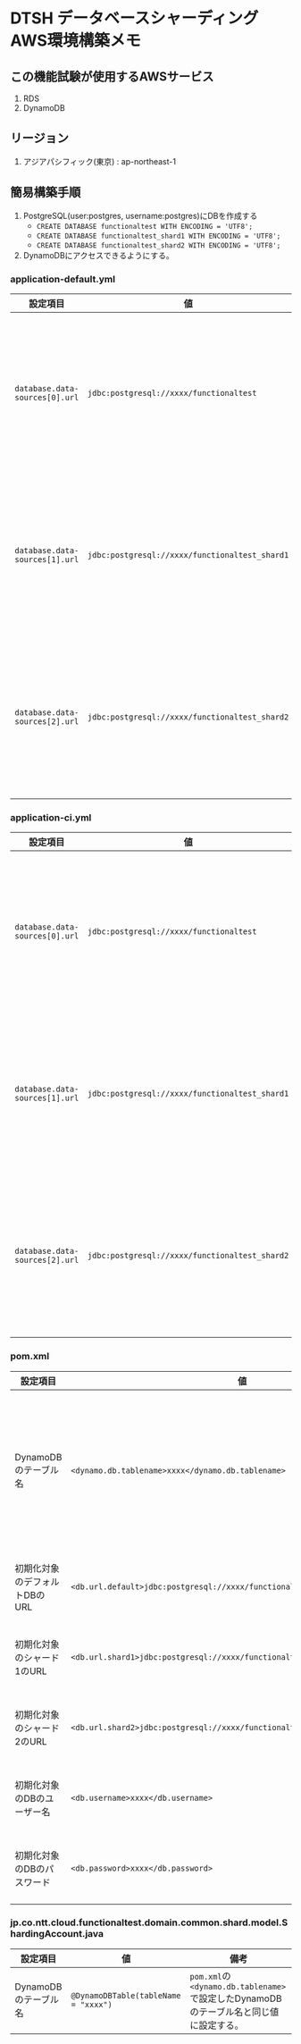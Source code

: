 # DTSH データベースシャーディング AWS環境構築メモ

## この機能試験が使用するAWSサービス
1. RDS
1. DynamoDB

## リージョン
1. アジアパシフィック(東京) : ap-northeast-1

## 簡易構築手順

1. PostgreSQL(user:postgres, username:postgres)にDBを作成する
    - `CREATE DATABASE functionaltest WITH ENCODING = 'UTF8';`
    - `CREATE DATABASE functionaltest_shard1 WITH ENCODING = 'UTF8';`
    - `CREATE DATABASE functionaltest_shard2 WITH ENCODING = 'UTF8';`
1. DynamoDBにアクセスできるようにする。

### application-default.yml

|設定項目| 値 | 備考
|------|----|----|
| `database.data-sources[0].url` | `jdbc:postgresql://xxxx/functionaltest`| 作成したRDBのエンドポイントに合わせて変更する。 |
| `database.data-sources[1].url` | `jdbc:postgresql://xxxx/functionaltest_shard1`| 作成したRDBのエンドポイントに合わせて変更する。 |
| `database.data-sources[2].url` | `jdbc:postgresql://xxxx/functionaltest_shard2`| 作成したRDBのエンドポイントに合わせて変更する。 |

### application-ci.yml

|設定項目| 値 | 備考
|------|----|----|
| `database.data-sources[0].url` | `jdbc:postgresql://xxxx/functionaltest`| 作成したRDBのエンドポイントに合わせて変更する。 |
| `database.data-sources[1].url` | `jdbc:postgresql://xxxx/functionaltest_shard1`| 作成したRDBのエンドポイントに合わせて変更する。 |
| `database.data-sources[2].url` | `jdbc:postgresql://xxxx/functionaltest_shard2`| 作成したRDBのエンドポイントに合わせて変更する。 |

### pom.xml

|設定項目| 値 | 備考
|------|----|----|
| DynamoDBのテーブル名 | `<dynamo.db.tablename>xxxx</dynamo.db.tablename>` | DynamoDBのテーブル名を設定する。Maven のAnt taskでテーブルを作成しているので、事前にテーブルを作成する必要はない。 |
| 初期化対象のデフォルトDBのURL |  `<db.url.default>jdbc:postgresql://xxxx/functionaltest</db.url.default>` | 作成したRDBのエンドポイントに合わせて変更する。 |
| 初期化対象のシャード1のURL |  `<db.url.shard1>jdbc:postgresql://xxxx/functionaltest_shard1</db.url.shard1>` | 作成したRDBのエンドポイントに合わせて変更する。 |
| 初期化対象のシャード2のURL |  `<db.url.shard2>jdbc:postgresql://xxxx/functionaltest_shard2</db.url.shard2>` | 作成したRDBのエンドポイントに合わせて変更する。 |
| 初期化対象のDBのユーザー名 | `<db.username>xxxx</db.username>` | 作成したRDBのユーザー名に合わせて変更する。|
| 初期化対象のDBのパスワード | `<db.password>xxxx</db.password>` | 作成したRDBのパスワードに合わせて変更する。|

### jp.co.ntt.cloud.functionaltest.domain.common.shard.model.ShardingAccount.java
|設定項目| 値 | 備考
|------|----|----|
| DynamoDBのテーブル名 | `@DynamoDBTable(tableName = "xxxx")` | `pom.xml`の`<dynamo.db.tablename>`で設定したDynamoDBのテーブル名と同じ値に設定する。 |
